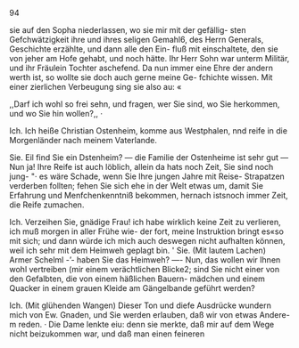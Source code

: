 94

sie auf den Sopha niederlassen, wo sie mir mit der gefällig-
sten Gefchwätzigkeit ihre und ihres seligen Gemahl6, des
Herrn Generals, Geschichte erzählte, und dann alle den Ein-
fluß mit einschaltete, den sie von jeher am Hofe gehabt, und
noch hätte. Ihr Herr Sohn war unterm Militär, und ihr
Fräulein Tochter aschefend. Da nun immer eine Ehre der
andern werth ist, so wollte sie doch auch gerne meine Ge-
fchichte wissen. Mit einer zierlichen Verbeugung sing sie
also au: «

,,Darf ich wohl so frei sehn, und fragen, wer Sie sind,
wo Sie herkommen, und wo Sie hin wollen?,, ·

Ich. Ich heiße Christian Ostenheim, komme aus
Westphalen, nnd reife in die Morgenländer nach meinem
Vaterlande.

Sie. Eil find Sie ein Dstenheim? — die Familie
der Ostenheime ist sehr gut — Nun ja! Ihre Reife ist
auch löblich, allein da hats noch Zeit, Sie sind noch jung-
"· es wäre Schade, wenn Sie Ihre jungen Jahre mit Reise-
Strapatzen verderben follten; fehen Sie sich ehe in der Welt
etwas um, damit Sie Erfahrung und Menfchenkenntniß
bekommen, hernach istsnoch immer Zeit, die Reife zumachen.

Ich. Verzeihen Sie, gnädige Frau! ich habe wirklich
keine Zeit zu verlieren, ich muß morgen in aller Frühe wie-
der fort, meine Instruktion bringt es«so mit sich; und dann
würde ich mich auch deswegen nicht aufhalten können, weil
ich sehr mit dem Heimweh geplagt bin.
' Sie. (Mit lautem Lachen) Armer Schelml -’- haben
Sie das Heimweh? —- Nun, das wollen wir Ihnen wohl
vertreiben (mir einem verächtlichen Blicke2; sind Sie nicht
einer von den Gefalbten, die von einem häßlichen Bauern-
mädchen und einem Quacker in einem grauen Kleide am
Gängelbande geführt werden?

Ich. (Mit glühenden Wangen) Dieser Ton und diefe
Ausdrücke wundern mich von Ew. Gnaden, und Sie werden
erlauben, daß wir von etwas Andere-m reden.
· Die Dame lenkte eiu: denn sie merkte, daß mir auf dem
Wege nicht beizukommen war, und daß man einen feineren

